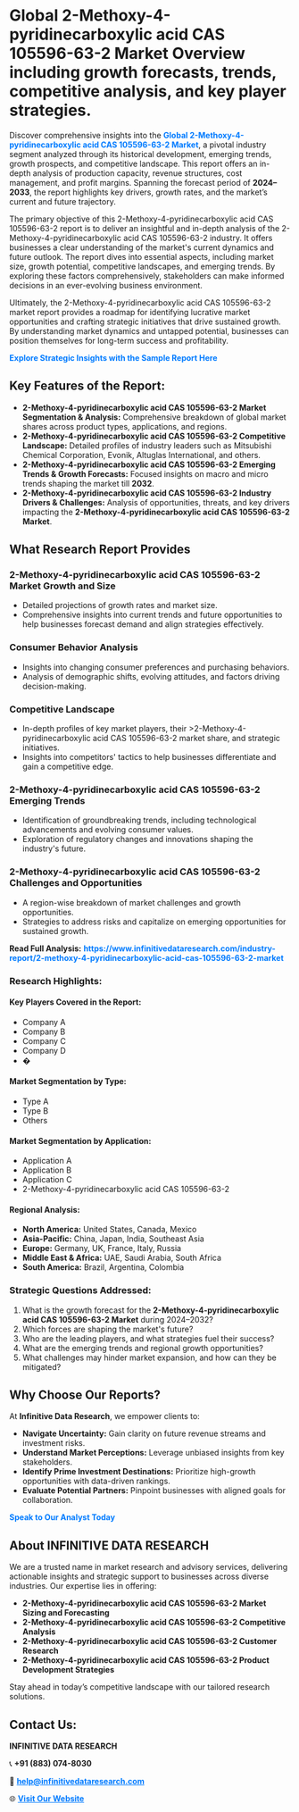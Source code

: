 <h1>Global 2-Methoxy-4-pyridinecarboxylic acid CAS 105596-63-2 Market Overview including growth forecasts, trends, competitive analysis, and key player strategies.</h1>
<p>
Discover comprehensive insights into the 
<a href="https://www.infinitivedataresearch.com/industry-report/2-methoxy-4-pyridinecarboxylic-acid-cas-105596-63-2-market" rel="dofollow" style="color: #007BFF; text-decoration: none;"><strong>Global 2-Methoxy-4-pyridinecarboxylic acid CAS 105596-63-2 Market</strong></a>, a pivotal industry segment analyzed through its historical development, emerging trends, growth prospects, and competitive landscape. This report offers an in-depth analysis of production capacity, revenue structures, cost management, and profit margins. Spanning the forecast period of <strong>2024–2033</strong>, the report highlights key drivers, growth rates, and the market’s current and future trajectory.
</p>
<p>
The primary objective of this 2-Methoxy-4-pyridinecarboxylic acid CAS 105596-63-2 report is to deliver an insightful and in-depth analysis of the 2-Methoxy-4-pyridinecarboxylic acid CAS 105596-63-2 industry. It offers businesses a clear understanding of the market's current dynamics and future outlook. The report dives into essential aspects, including market size, growth potential, competitive landscapes, and emerging trends. By exploring these factors comprehensively, stakeholders can make informed decisions in an ever-evolving business environment.
</p>
<p>
Ultimately, the 2-Methoxy-4-pyridinecarboxylic acid CAS 105596-63-2 market report provides a roadmap for identifying lucrative market opportunities and crafting strategic initiatives that drive sustained growth. By understanding market dynamics and untapped potential, businesses can position themselves for long-term success and profitability.
</p>
<p>
<a href="https://www.infinitivedataresearch.com/request-sample/reportId=107401" style="color: #007BFF; text-decoration: none;"><strong>Explore Strategic Insights with the Sample Report Here</strong></a>
</p>

<h2>Key Features of the Report:</h2>
<ul>
<li><strong>2-Methoxy-4-pyridinecarboxylic acid CAS 105596-63-2 Market Segmentation & Analysis:</strong> Comprehensive breakdown of global market shares across product types, applications, and regions.</li>
<li><strong>2-Methoxy-4-pyridinecarboxylic acid CAS 105596-63-2 Competitive Landscape:</strong> Detailed profiles of industry leaders such as Mitsubishi Chemical Corporation, Evonik, Altuglas International, and others.</li>
<li><strong>2-Methoxy-4-pyridinecarboxylic acid CAS 105596-63-2 Emerging Trends & Growth Forecasts:</strong> Focused insights on macro and micro trends shaping the market till <strong>2032</strong>.</li>
<li><strong>2-Methoxy-4-pyridinecarboxylic acid CAS 105596-63-2 Industry Drivers & Challenges:</strong> Analysis of opportunities, threats, and key drivers impacting the <strong>2-Methoxy-4-pyridinecarboxylic acid CAS 105596-63-2 Market</strong>.</li>
</ul>

<h2>What Research Report Provides</h2>
<h3>2-Methoxy-4-pyridinecarboxylic acid CAS 105596-63-2 Market Growth and Size</h3>
<ul>
<li>Detailed projections of growth rates and market size.</li>
<li>Comprehensive insights into current trends and future opportunities to help businesses forecast demand and align strategies effectively.</li>
</ul>

<h3>Consumer Behavior Analysis</h3>
<ul>
<li>Insights into changing consumer preferences and purchasing behaviors.</li>
<li>Analysis of demographic shifts, evolving attitudes, and factors driving decision-making.</li>
</ul>

<h3>Competitive Landscape</h3>
<ul>
<li>In-depth profiles of key market players, their >2-Methoxy-4-pyridinecarboxylic acid CAS 105596-63-2 market share, and strategic initiatives.</li>
<li>Insights into competitors' tactics to help businesses differentiate and gain a competitive edge.</li>
</ul>

<h3>2-Methoxy-4-pyridinecarboxylic acid CAS 105596-63-2 Emerging Trends</h3>
<ul>
<li>Identification of groundbreaking trends, including technological advancements and evolving consumer values.</li>
<li>Exploration of regulatory changes and innovations shaping the industry's future.</li>
</ul>

<h3>2-Methoxy-4-pyridinecarboxylic acid CAS 105596-63-2 Challenges and Opportunities</h3>
<ul>
<li>A region-wise breakdown of market challenges and growth opportunities.</li>
<li>Strategies to address risks and capitalize on emerging opportunities for sustained growth.</li>
</ul>
<p><strong>Read Full Analysis:</strong> <a href="https://www.infinitivedataresearch.com/industry-report/2-methoxy-4-pyridinecarboxylic-acid-cas-105596-63-2-market" rel="dofollow" style="color: #007BFF; text-decoration: none;"><strong>https://www.infinitivedataresearch.com/industry-report/2-methoxy-4-pyridinecarboxylic-acid-cas-105596-63-2-market</strong></a></p>
<h3>Research Highlights:</h3>
<h4>Key Players Covered in the Report:</h4>
<ul><li>Company A</li><li>Company B</li><li>Company C</li><li>Company D</li><li>�</li></ul>
<h4>Market Segmentation by Type:</h4>
<ul><li>Type A</li><li>Type B</li><li>Others</li></ul>
<h4>Market Segmentation by Application:</h4>
<ul><li>Application A</li><li>Application B</li><li>Application C</li><li>2-Methoxy-4-pyridinecarboxylic acid CAS 105596-63-2</li></ul>

<h4>Regional Analysis:</h4>
<ul>
<li><strong>North America:</strong> United States, Canada, Mexico</li>
<li><strong>Asia-Pacific:</strong> China, Japan, India, Southeast Asia</li>
<li><strong>Europe:</strong> Germany, UK, France, Italy, Russia</li>
<li><strong>Middle East & Africa:</strong> UAE, Saudi Arabia, South Africa</li>
<li><strong>South America:</strong> Brazil, Argentina, Colombia</li>
</ul>

<h3>Strategic Questions Addressed:</h3>
<ol>
<li>What is the growth forecast for the <strong>2-Methoxy-4-pyridinecarboxylic acid CAS 105596-63-2 Market</strong> during 2024–2032?</li>
<li>Which forces are shaping the market's future?</li>
<li>Who are the leading players, and what strategies fuel their success?</li>
<li>What are the emerging trends and regional growth opportunities?</li>
<li>What challenges may hinder market expansion, and how can they be mitigated?</li>
</ol>

<h2>Why Choose Our Reports?</h2>
<p>At <strong>Infinitive Data Research</strong>, we empower clients to:</p>
<ul>
<li><strong>Navigate Uncertainty:</strong> Gain clarity on future revenue streams and investment risks.</li>
<li><strong>Understand Market Perceptions:</strong> Leverage unbiased insights from key stakeholders.</li>
<li><strong>Identify Prime Investment Destinations:</strong> Prioritize high-growth opportunities with data-driven rankings.</li>
<li><strong>Evaluate Potential Partners:</strong> Pinpoint businesses with aligned goals for collaboration.</li>
</ul>
<p><a href="https://www.infinitivedataresearch.com/industry-report/2-methoxy-4-pyridinecarboxylic-acid-cas-105596-63-2-market" rel="dofollow" style="color: #007BFF; text-decoration: none;"><strong>Speak to Our Analyst Today</strong></a></p>

<h2>About INFINITIVE DATA RESEARCH</h2>
<p>We are a trusted name in market research and advisory services, delivering actionable insights and strategic support to businesses across diverse industries. Our expertise lies in offering:</p>
<ul>
<li><strong>2-Methoxy-4-pyridinecarboxylic acid CAS 105596-63-2 Market Sizing and Forecasting</strong></li>
<li><strong>2-Methoxy-4-pyridinecarboxylic acid CAS 105596-63-2 Competitive Analysis</strong></li>
<li><strong>2-Methoxy-4-pyridinecarboxylic acid CAS 105596-63-2 Customer Research</strong></li>
<li><strong>2-Methoxy-4-pyridinecarboxylic acid CAS 105596-63-2 Product Development Strategies</strong></li>
</ul>
<p>Stay ahead in today’s competitive landscape with our tailored research solutions.</p>

<h2>Contact Us:</h2>
<p><strong>INFINITIVE DATA RESEARCH</strong></p>
<p>📞 <strong>+91 (883) 074-8030</strong></p>
<p>📧 <strong><a href="mailto:help@infinitivedataresearch.com" style="color: #007BFF;">help@infinitivedataresearch.com</a></strong></p>
<p>🌐 <strong><a href="https://www.infinitivedataresearch.com" rel="dofollow" style="color: #007BFF;">Visit Our Website</a></strong></p>